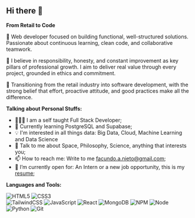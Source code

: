 ## Hi there 👋

**From Retail to Code**

🎯 Web developer focused on building functional, well-structured solutions. Passionate about continuous learning, clean code, and collaborative teamwork.

🧠 I believe in responsibility, honesty, and constant improvement as key pillars of professional growth. I aim to deliver real value through every project, grounded in ethics and commitment.

🚀 Transitioning from the retail industry into software development, with the strong belief that effort, proactive attitude, and good practices make all the difference.

**Talking about Personal Stuffs:**

- 👨🏽‍💻 I am a self taught Full Stack Developer;
- 🌱 Currently learning PostgreSQL and Supabase; 
- 💡 I'm interested in all things data: Big Data, Cloud, Machine Learning and Data Science
- 💬 Talk to me about Space, Philosophy, Science, anything that interests you;
- 📫 How to reach me: Write to me <a href="mailto:tucorreo@gmail.com">facundo.a.nieto@gmail.com</a>;
- 🤔 I’m currently open for: An Intern or a new job opportunity, this is my [resume](https://docs.google.com/document/d/1qjaaozKvyZf53WQ32BHVb_KSnVUydTCX/view);

**Languages and Tools:**  

![HTML5](https://img.shields.io/badge/html5-%23E34F26.svg?style=for-the-badge&logo=html5&logoColor=white) ![CSS3](https://img.shields.io/badge/css3-%231572B6.svg?style=for-the-badge&logo=css3&logoColor=white)   
![TailwindCSS](https://img.shields.io/badge/tailwindcss-%2338B2AC.svg?style=for-the-badge&logo=tailwind-css&logoColor=white) 
![JavaScript](https://img.shields.io/badge/javascript-%23323330.svg?style=for-the-badge&logo=javascript&logoColor=%23F7DF1E) 
![React](https://img.shields.io/badge/react-%2320232a.svg?style=for-the-badge&logo=react&logoColor=%2361DAFB) 
![MongoDB](https://img.shields.io/badge/MongoDB-%234ea94b.svg?style=for-the-badge&logo=mongodb&logoColor=white)
![NPM](https://img.shields.io/badge/NPM-%23CB3837.svg?style=for-the-badge&logo=npm&logoColor=white)
![Node](https://img.shields.io/badge/Node-black?style=for-the-badge&logo=nodedotjs)
![Python](https://img.shields.io/badge/Python-%2314354C.svg?style=for-the-badge&logo=python&logoColor=white)
![Git](https://img.shields.io/badge/git-%23F05033.svg?style=for-the-badge&logo=git&logoColor=white)

